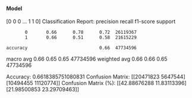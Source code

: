 #### Model
[0 0 0 ... 1 1 0]
Classification Report:
              precision    recall  f1-score   support

           0       0.66      0.78      0.72  26119367
           1       0.66      0.51      0.58  21615229

    accuracy                           0.66  47734596
   macro avg       0.66      0.65      0.65  47734596
weighted avg       0.66      0.66      0.65  47734596

Accuracy: 0.6618385751080831
Confusion Matrix:
[[20471823  5647544]
 [10494455 11120774]]
Confusion Matrix (%):
[[42.88676288 11.83113396]
 [21.98500853 23.29709463]]
